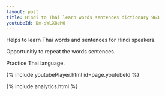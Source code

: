 ```yaml
---
layout: post
title: Hindi to Thai learn words sentences dictionary 963 
youtubeId: Dm-sWLX8eM0
---
```

 
 
Helps to learn Thai words and sentences for Hindi speakers.

Opportunitiy to repeat the words sentences. 

Practice Thai language. 
 
{% include youtubePlayer.html id=page.youtubeId %}
 
 
{% include analytics.html %}